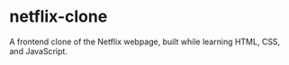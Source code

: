# netflix-clone
A frontend clone of the Netflix webpage, built while learning HTML, CSS, and JavaScript.
